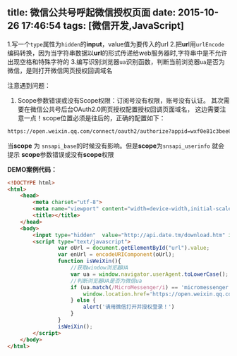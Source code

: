 title: 微信公共号呼起微信授权页面
date: 2015-10-26 17:46:54
tags: [微信开发,JavaScript]
---
1.写一个`type`属性为`hidden`的**input**，value值为要传入的url
2.把**ur**l用`urlEncode`编码转换，因为当字符串数据以**url**的形式传递给web服务器时,字符串中是不允许出现空格和特殊字符的
3.编写识别浏览器`ua`识别函数，判断当前浏览器`ua`是否为微信，是则打开微信网页授权回调域名

注意遇到问题：
1. Scope参数错误或没有Scope权限：订阅号没有权限，账号没有认证。
其次需要在微信公共号后台OAuth2.0网页授权配置授权回调页面域名，
这边需要注意一点！scope位置必须是往后的，正确的配置如下：

```html
https://open.weixin.qq.com/connect/oauth2/authorize?appid=wxf0e81c3bee622d60&redirect_uri=http%3A%2F%2Fnba.bluewebgame.com%2Foauth_response.php&response_type=code&scope=snsapi_userinfo&state=STATE#wechat_redirect
```
当**scope** 为 `snsapi_base`的时候没有影响。但是**scope**为`snsapi_userinfo` 就会提示 **scope**参数错误或没有**scope**权限


**DEMO案例代码：**
```html
<!DOCTYPE html>
<html>
    <head>
        <meta charset="utf-8">
        <meta name="viewport" content="width=device-width,initial-scale=1,minimum-scale=1,maximum-scale=1,user-scalable=no" />
        <title></title>
    </head>
    <body>
        <input type="hidden"  value="http://api.date.tm/download.htm" id="url" />
        <script type="text/javascript">
                var oUrl = document.getElementById("url").value;
                var enUrl = encodeURIComponent(oUrl);
                function isWeiXin(){
                    //获取window浏览器UA
                    var ua = window.navigator.userAgent.toLowerCase();
                    //判断浏览器UA是否为微信ua
                    if (ua.match(/MicroMessenger/i) == 'micromessenger') {
                        window.location.href='https://open.weixin.qq.com/connect/oauth2/authorize?appid=wx55b79a3a6e0ceccc&redirect_uri='+enUrl+'&response_type=code&scope=snsapi_userinfo&state=STATE#wechat_redirect';
                    } else {
                        alert('请用微信打开并授权登录！')
                    }
                }
                isWeiXin();
        </script>
    </body>
</html>
```
